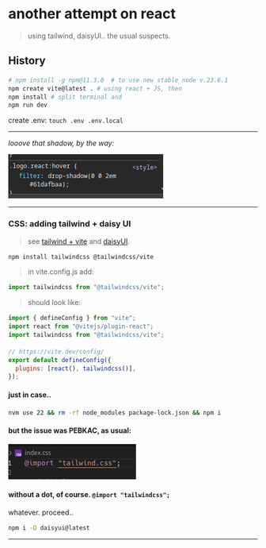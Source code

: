 # another attempt on react

> using tailwind, daisyUI.. the usual suspects.

## History

```bash
# npm install -g npm@11.3.0  # to use new stable node v.23.6.1
npm create vite@latest . # using react + JS, then
npm install # split terminal and
npm run dev
```

create .env: `touch .env .env.local`

---

_looove that shadow, by the way:_

![alt text](image.png)

---

### CSS: adding tailwind + daisy UI

> see [tailwind + vite](https://tailwindcss.com/docs/installation/using-vite) and [daisyUI](https://daisyui.com/docs/install/).

```bash
npm install tailwindcss @tailwindcss/vite
```

> in vite.config.js add:

```javascript
import tailwindcss from "@tailwindcss/vite";
```

> should look like:

```javascript
import { defineConfig } from "vite";
import react from "@vitejs/plugin-react";
import tailwindcss from "@tailwindcss/vite";

// https://vite.dev/config/
export default defineConfig({
  plugins: [react(), tailwindcss()],
});
```

#### just in case..

```bash
nvm use 22 && rm -rf node_modules package-lock.json && npm i
```

#### but the issue was PEBKAC, as usual:

![alt text](image-1.png)

#### without a dot, of course. `@import "tailwindcss";`

whatever. proceed..

```bash
npm i -D daisyui@latest

```

---
